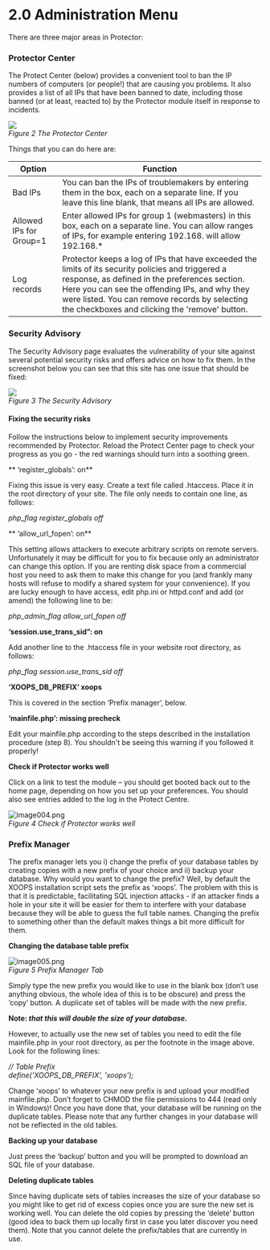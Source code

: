 # 2.0 Administration Menu

There are three major areas in Protector:

### **Protector Center**


The Protect Center (below) provides a convenient tool to ban the IP numbers of computers (or people!) that are causing you problems. It also provides a list of all IPs that have been banned to date, including those banned (or at least, reacted to) by the Protector module itself in response to incidents.

![](../assets/image002.png)   
*Figure 2 The Protector Center*

Things that you can do here are:

|Option|	Function|
|---|---|
|Bad IPs|	You can ban the IPs of troublemakers by entering them in the box, each on a separate line. If you leave this line blank, that means all IPs are allowed.|
|Allowed IPs for Group=1|	Enter allowed IPs for group 1 (webmasters) in this box, each on a separate line. You can allow ranges of IPs, for example entering 192.168. will allow 192.168.*|
|Log records|	Protector keeps a log of IPs that have exceeded the limits of its security policies and triggered a response, as defined in the preferences section. Here you can see the offending IPs, and why they were listed. You can remove records by selecting the checkboxes and clicking the 'remove' button.|


### **Security Advisory**


The Security Advisory page evaluates the vulnerability of your site against several potential security risks and offers advice on how to fix them. In the screenshot below you can see that this site has one issue that should be fixed:

![](../assets/image003.png)   
*Figure 3 The Security Advisory*

#### **Fixing the security risks**


Follow the instructions below to implement security improvements recommended by Protector. Reload the Protect Center page to check your progress as you go - the red warnings should turn into a soothing green.

**	‘register_globals’: on**

Fixing this issue is very easy. Create a text file called .htaccess. Place it in the root directory of your site. The file only needs to contain one line, as follows:

*php_flag register_globals off*


**	‘allow_url_fopen’: on**

This setting allows attackers to execute arbitrary scripts on remote servers. Unfortunately it may be difficult for you to fix because only an administrator can change this option. If you are renting disk space from a commercial host you need to ask them to make this change for you (and frankly many hosts will refuse to modify a shared system for your convenience). If you are lucky enough to have access, edit php.ini or httpd.conf and add (or amend) the following line to be:

*php_admin_flag allow_url_fopen off*

**‘session.use_trans_sid”: on**

Add another line to the .htaccess file in your website root directory, as follows:

*php_flag session.use_trans_sid off*

**‘XOOPS_DB_PREFIX’ xoops**

This is covered in the section ‘Prefix manager’, below.

**‘mainfile.php’: missing precheck**

Edit your mainfile.php according to the steps described in the installation procedure (step 8). You shouldn't be seeing this warning if you followed it properly!

**Check if Protector works well**

Click on a link to test the module – you should get booted back out to the home page, depending on how you set up your preferences. You should also see entries added to the log in the Protect Centre. 

![image004.png](../assets/image004.png)   
*Figure 4 Check if Protector works well*

### **Prefix Manager**

The prefix manager lets you i) change the prefix of your database tables by creating copies with a new prefix of your choice and ii) backup your database. Why would you want to change the prefix? Well, by default the XOOPS installation script sets the prefix as ‘xoops’. The problem with this is that it is predictable, facilitating SQL injection attacks - if an attacker finds a hole in your site it will be easier for them to interfere with your database because they will be able to guess the full table names. Changing the prefix to something other than the default makes things a bit more difficult for them.


**Changing the database table prefix**


![image005.png](../assets/image005.png)   
*Figure 5 Prefix Manager Tab*

Simply type the new prefix you would like to use in the blank box (don’t use anything obvious, the whole idea of this is to be obscure) and press the ‘copy’ button. A duplicate set of tables will be made with the new prefix. 

**Note: *that this will double the size of your database.***


However, to actually use the new set of tables you need to edit the file mainfile.php in your root directory, as per the footnote in the image above. Look for the following lines:

*// Table Prefix<br>
define('XOOPS_DB_PREFIX', 'xoops');*

Change ‘xoops’ to whatever your new prefix is and upload your modified mainfile.php. Don’t forget to CHMOD the file permissions to 444 (read only in Windows)! Once you have done that, your database will be running on the duplicate tables. Please note that any further changes in your database will not be reflected in the old tables.

**Backing up your database**

Just press the ‘backup’ button and you will be prompted to download an SQL file of your database.

**Deleting duplicate tables**

Since having duplicate sets of tables increases the size of your database so you might like to get rid of excess copies once you are sure the new set is working well. You can delete the old copies by pressing the ‘delete’ button (good idea to back them up locally first in case you later discover you need them). Note that you cannot delete the prefix/tables that are currently in use.


